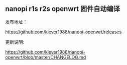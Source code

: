 ## nanopi r1s r2s openwrt 固件自动编译

发布地址：

https://github.com/klever1988/nanopi-openwrt/releases

更新说明:

https://github.com/klever1988/nanopi-openwrt/blob/master/CHANGELOG.md
